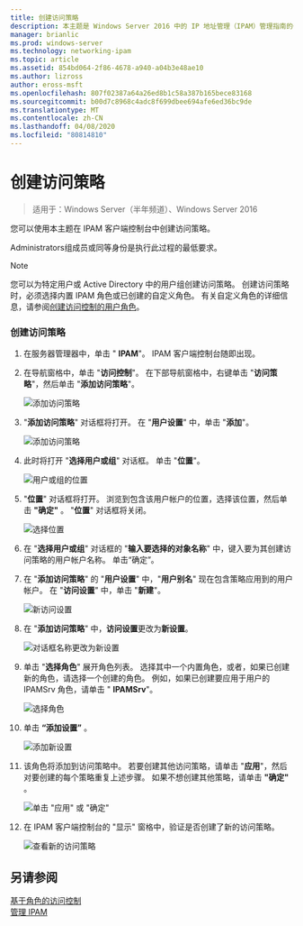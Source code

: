 ```yaml
---
title: 创建访问策略
description: 本主题是 Windows Server 2016 中的 IP 地址管理（IPAM）管理指南的一部分。
manager: brianlic
ms.prod: windows-server
ms.technology: networking-ipam
ms.topic: article
ms.assetid: 854bd064-2f86-4678-a940-a04b3e48ae10
ms.author: lizross
author: eross-msft
ms.openlocfilehash: 807f02387a64a26ed8b1c58a387b165bece83168
ms.sourcegitcommit: b00d7c8968c4adc8f699dbee694afe6ed36bc9de
ms.translationtype: MT
ms.contentlocale: zh-CN
ms.lasthandoff: 04/08/2020
ms.locfileid: "80814810"
---
```

# <a name="create-an-access-policy"></a>创建访问策略

>适用于：Windows Server（半年频道）、Windows Server 2016

您可以使用本主题在 IPAM 客户端控制台中创建访问策略。  
  
Administrators组成员或同等身份是执行此过程的最低要求。  
  
> [!NOTE]  
> 您可以为特定用户或 Active Directory 中的用户组创建访问策略。 创建访问策略时，必须选择内置 IPAM 角色或已创建的自定义角色。 有关自定义角色的详细信息，请参阅[创建访问控制的用户角色](../../technologies/ipam/Create-a-User-Role-for-Access-Control.md)。  
  
### <a name="to-create-an-access-policy"></a>创建访问策略  
  
1.  在服务器管理器中，单击 " **IPAM**"。 IPAM 客户端控制台随即出现。  
  
2.  在导航窗格中，单击 "**访问控制**"。 在下部导航窗格中，右键单击 "**访问策略**"，然后单击 "**添加访问策略**"。  
  
    ![添加访问策略](../../media/Create-an-Access-Policy/ipam_CreateAP_01.jpg)  
  
3.  "**添加访问策略**" 对话框将打开。 在 "**用户设置**" 中，单击 "**添加**"。  
  
    ![添加访问策略](../../media/Create-an-Access-Policy/ipam_CreateAP_02.jpg)  
  
4.  此时将打开 "**选择用户或组**" 对话框。 单击 "**位置**"。  
  
    ![用户或组的位置](../../media/Create-an-Access-Policy/ipam_CreateAP_03.jpg)  
  
5.  "**位置**" 对话框将打开。 浏览到包含该用户帐户的位置，选择该位置，然后单击 **"确定"** 。 "**位置**" 对话框将关闭。  
  
    ![选择位置](../../media/Create-an-Access-Policy/ipam_CreateAP_04.jpg)  
  
6.  在 "**选择用户或组**" 对话框的 "**输入要选择的对象名称**" 中，键入要为其创建访问策略的用户帐户名称。 单击“确定”。  
  
7.  在 "**添加访问策略**" 的 "**用户设置**" 中，"**用户别名**" 现在包含策略应用到的用户帐户。 在 "**访问设置**" 中，单击 "**新建**"。  
  
    ![新访问设置](../../media/Create-an-Access-Policy/ipam_CreateAP_05.jpg)  
  
8.  在 "**添加访问策略**" 中，**访问设置**更改为**新设置**。  
  
    ![对话框名称更改为新设置](../../media/Create-an-Access-Policy/ipam_CreateAP_06.jpg)  
  
9. 单击 "**选择角色**" 展开角色列表。 选择其中一个内置角色，或者，如果已创建新的角色，请选择一个创建的角色。 例如，如果已创建要应用于用户的 IPAMSrv 角色，请单击 " **IPAMSrv**"。  
  
    ![选择角色](../../media/Create-an-Access-Policy/ipam_CreateAP_07.jpg)  
  
10. 单击 **“添加设置”** 。  
  
    ![添加新设置](../../media/Create-an-Access-Policy/ipam_CreateAP_08.jpg)  
  
11. 该角色将添加到访问策略中。 若要创建其他访问策略，请单击 "**应用**"，然后对要创建的每个策略重复上述步骤。 如果不想创建其他策略，请单击 **"确定"** 。  
  
    ![单击 "应用" 或 "确定"](../../media/Create-an-Access-Policy/ipam_CreateAP_09.jpg)  
  
12. 在 IPAM 客户端控制台的 "显示" 窗格中，验证是否创建了新的访问策略。  
  
    ![查看新的访问策略](../../media/Create-an-Access-Policy/ipam_CreateAP_09a.jpg)  
  
## <a name="see-also"></a>另请参阅  
[基于角色的访问控制](Role-based-Access-Control.md)  
[管理 IPAM](Manage-IPAM.md)  
  


